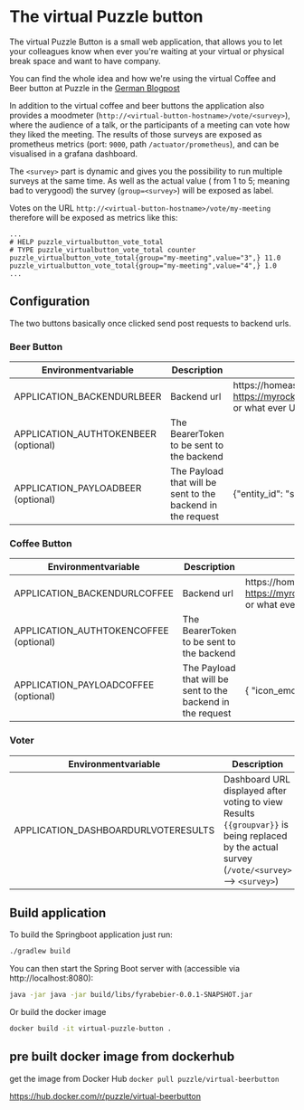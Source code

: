 # The virtual Puzzle button

The virtual Puzzle Button is a small web application, that allows you to let your colleagues know when ever you're waiting at your virtual or physical break space and want to have company.

You can find the whole idea and how we're using the virtual Coffee and Beer button at Puzzle in the [German Blogpost](https://www.puzzle.ch/de/blog/articles/2020/03/23/der-puzzle-fyrabebier-knopf)

In addition to the virtual coffee and beer buttons the application also provides a moodmeter (`http://<virtual-button-hostname>/vote/<survey>`), where the audience of a talk, or the participants of a meeting can vote how they liked the meeting. The results of those surveys are exposed as prometheus metrics (port: `9000`, path `/actuator/prometheus`), and can be visualised in a grafana dashboard.

The `<survey>` part is dynamic and gives you the possibility to run multiple surveys at the same time. As well as the actual value ( from 1 to 5; meaning bad to verygood) the survey (`group=<survey>`) will be exposed as label.

Votes on the URL `http://<virtual-button-hostname>/vote/my-meeting` therefore will be exposed as metrics like this:


```
...
# HELP puzzle_virtualbutton_vote_total  
# TYPE puzzle_virtualbutton_vote_total counter
puzzle_virtualbutton_vote_total{group="my-meeting",value="3",} 11.0
puzzle_virtualbutton_vote_total{group="my-meeting",value="4",} 1.0
...

```

## Configuration

The two buttons basically once clicked send post requests to backend urls.

### Beer Button

| Environmentvariable                  | Description           | Example  |
| ------------------------------------ |---------------------|----------|
| APPLICATION_BACKENDURLBEER           | Backend url           | https://homeassistantserver/api/services/script/turn_on or https://myrocketchat.ch/hooks/DKC4GeDPWYnjKEb5g/jDKAB5zbaG2tHx94cQny7epqAg2QBaE3QFdyBGmYoy3tekgi or what ever ULR you'd like to send a post request to, when the button was clicked |
| APPLICATION_AUTHTOKENBEER (optional) | The BearerToken to be sent to the backend |  |
| APPLICATION_PAYLOADBEER (optional)   | The Payload that will be sent to the backend in the request | {"entity_id": "script.notify_remote_fyrabebier"} |


### Coffee Button

| Environmentvariable                  | Description           | Example  |
| ------------------------------------ |---------------------|----------|
| APPLICATION_BACKENDURLCOFFEE           | Backend url           | https://homeassistantserver/api/services/script/turn_on or https://myrocketchat.ch/hooks/DKC4GeDPWYnjKEb5g/jDKAB5zbaG2tHx94cQny7epqAg2QBaE3QFdyBGmYoy3tekgi or what ever ULR you'd like to send a post request to, when the button was clicked  |
| APPLICATION_AUTHTOKENCOFFEE (optional) | The BearerToken to be sent to the backend |  |
| APPLICATION_PAYLOADCOFFEE (optional)   | The Payload that will be sent to the backend in the request | { "icon_emoji": ":ghost:", "text": "Let's have a coffee, join me please [Meetingroom](https://linktoyoumeetingroom)" } |


### Voter

| Environmentvariable                  | Description                   | Example  |
| ------------------------------------ |-------------------------------|----------|
| APPLICATION_DASHBOARDURLVOTERESULTS  | Dashboard URL displayed after voting to view Results `{{groupvar}}` is being replaced by the actual survey (`/vote/<survey>` --> `<survey>`) | https://grafanaserver/stimmungsbarometer?orgId=1&refresh=30s&var-group={{groupvar}} |


## Build application

To build the Springboot application just run:

```bash
./gradlew build
```

You can then start the Spring Boot server with (accessible via http://localhost:8080):

 ```bash
 java -jar java -jar build/libs/fyrabebier-0.0.1-SNAPSHOT.jar
 ```

Or build the docker image

```bash
docker build -it virtual-puzzle-button .
```

## pre built docker image from dockerhub

get the image from Docker Hub `docker pull puzzle/virtual-beerbutton`

https://hub.docker.com/r/puzzle/virtual-beerbutton
